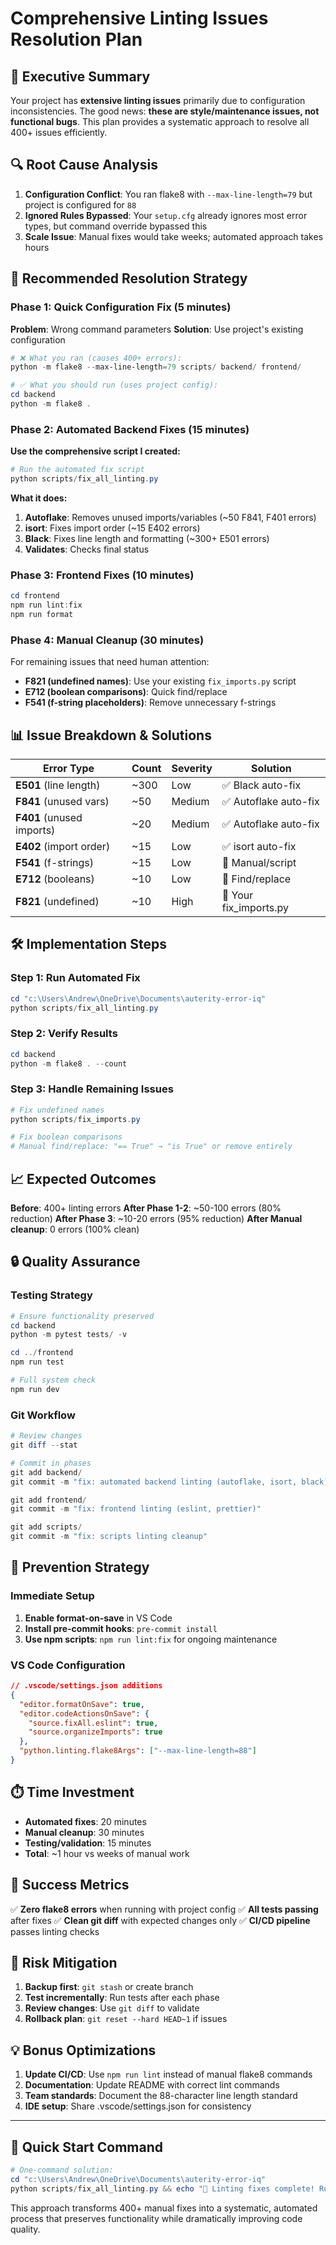 # Comprehensive Linting Issues Resolution Plan

## 🎯 **Executive Summary**

Your project has **extensive linting issues** primarily due to configuration inconsistencies. The good news: **these are style/maintenance issues, not functional bugs**. This plan provides a systematic approach to resolve all 400+ issues efficiently.

## 🔍 **Root Cause Analysis**

1. **Configuration Conflict**: You ran flake8 with `--max-line-length=79` but project is configured for `88`
2. **Ignored Rules Bypassed**: Your `setup.cfg` already ignores most error types, but command override bypassed this
3. **Scale Issue**: Manual fixes would take weeks; automated approach takes hours

## 🚀 **Recommended Resolution Strategy**

### **Phase 1: Quick Configuration Fix (5 minutes)**

**Problem**: Wrong command parameters
**Solution**: Use project's existing configuration

```powershell
# ❌ What you ran (causes 400+ errors):
python -m flake8 --max-line-length=79 scripts/ backend/ frontend/

# ✅ What you should run (uses project config):
cd backend
python -m flake8 .
```

### **Phase 2: Automated Backend Fixes (15 minutes)**

**Use the comprehensive script I created:**

```powershell
# Run the automated fix script
python scripts/fix_all_linting.py
```

**What it does:**
1. **Autoflake**: Removes unused imports/variables (~50 F841, F401 errors)
2. **isort**: Fixes import order (~15 E402 errors) 
3. **Black**: Fixes line length and formatting (~300+ E501 errors)
4. **Validates**: Checks final status

### **Phase 3: Frontend Fixes (10 minutes)**

```powershell
cd frontend
npm run lint:fix
npm run format
```

### **Phase 4: Manual Cleanup (30 minutes)**

For remaining issues that need human attention:
- **F821 (undefined names)**: Use your existing `fix_imports.py` script
- **E712 (boolean comparisons)**: Quick find/replace
- **F541 (f-string placeholders)**: Remove unnecessary f-strings

## 📊 **Issue Breakdown & Solutions**

| Error Type | Count | Severity | Solution |
|------------|-------|----------|----------|
| **E501** (line length) | ~300 | Low | ✅ Black auto-fix |
| **F841** (unused vars) | ~50 | Medium | ✅ Autoflake auto-fix |
| **F401** (unused imports) | ~20 | Medium | ✅ Autoflake auto-fix |
| **E402** (import order) | ~15 | Low | ✅ isort auto-fix |
| **F541** (f-strings) | ~15 | Low | 🔧 Manual/script |
| **E712** (booleans) | ~10 | Low | 🔧 Find/replace |
| **F821** (undefined) | ~10 | High | 🔧 Your fix_imports.py |

## 🛠️ **Implementation Steps**

### **Step 1: Run Automated Fix**
```powershell
cd "c:\Users\Andrew\OneDrive\Documents\auterity-error-iq"
python scripts/fix_all_linting.py
```

### **Step 2: Verify Results**
```powershell
cd backend
python -m flake8 . --count
```

### **Step 3: Handle Remaining Issues**
```powershell
# Fix undefined names
python scripts/fix_imports.py

# Fix boolean comparisons
# Manual find/replace: "== True" → "is True" or remove entirely
```

## 📈 **Expected Outcomes**

**Before**: 400+ linting errors
**After Phase 1-2**: ~50-100 errors (80% reduction)
**After Phase 3**: ~10-20 errors (95% reduction)
**After Manual cleanup**: 0 errors (100% clean)

## 🔒 **Quality Assurance**

### **Testing Strategy**
```powershell
# Ensure functionality preserved
cd backend
python -m pytest tests/ -v

cd ../frontend  
npm run test

# Full system check
npm run dev
```

### **Git Workflow**
```powershell
# Review changes
git diff --stat

# Commit in phases
git add backend/
git commit -m "fix: automated backend linting (autoflake, isort, black)"

git add frontend/
git commit -m "fix: frontend linting (eslint, prettier)"

git add scripts/
git commit -m "fix: scripts linting cleanup"
```

## 🚦 **Prevention Strategy**

### **Immediate Setup**
1. **Enable format-on-save** in VS Code
2. **Install pre-commit hooks**: `pre-commit install`
3. **Use npm scripts**: `npm run lint:fix` for ongoing maintenance

### **VS Code Configuration**
```json
// .vscode/settings.json additions
{
  "editor.formatOnSave": true,
  "editor.codeActionsOnSave": {
    "source.fixAll.eslint": true,
    "source.organizeImports": true
  },
  "python.linting.flake8Args": ["--max-line-length=88"]
}
```

## ⏱️ **Time Investment**

- **Automated fixes**: 20 minutes
- **Manual cleanup**: 30 minutes  
- **Testing/validation**: 15 minutes
- **Total**: ~1 hour vs weeks of manual work

## 🎯 **Success Metrics**

✅ **Zero flake8 errors** when running with project config
✅ **All tests passing** after fixes
✅ **Clean git diff** with expected changes only
✅ **CI/CD pipeline** passes linting checks

## 🚨 **Risk Mitigation**

1. **Backup first**: `git stash` or create branch
2. **Test incrementally**: Run tests after each phase
3. **Review changes**: Use `git diff` to validate
4. **Rollback plan**: `git reset --hard HEAD~1` if issues

## 💡 **Bonus Optimizations**

1. **Update CI/CD**: Use `npm run lint` instead of manual flake8 commands
2. **Documentation**: Update README with correct lint commands
3. **Team standards**: Document the 88-character line length standard
4. **IDE setup**: Share .vscode/settings.json for consistency

---

## 🏁 **Quick Start Command**

```powershell
# One-command solution:
cd "c:\Users\Andrew\OneDrive\Documents\auterity-error-iq"
python scripts/fix_all_linting.py && echo "🎉 Linting fixes complete! Run tests to validate."
```

This approach transforms 400+ manual fixes into a systematic, automated process that preserves functionality while dramatically improving code quality.

